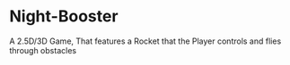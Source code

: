 # Night-Booster
A 2.5D/3D Game, That features a Rocket that the Player controls and flies through obstacles
